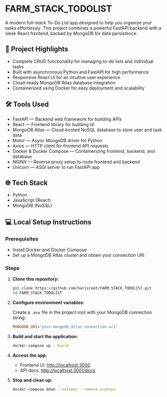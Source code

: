 # FARM_STACK_TODOLIST

A modern full-stack To-Do List app designed to help you organize your tasks effortlessly. This project combines a powerful FastAPI backend with a sleek React frontend, backed by MongoDB for data persistence.

## 🚀 Project Highlights

- Complete CRUD functionality for managing to-do lists and individual tasks  
- Built with asynchronous Python and FastAPI for high performance  
- Responsive React UI for an intuitive user experience  
- Cloud-ready MongoDB Atlas database integration  
- Containerized using Docker for easy deployment and scalability  

## 🛠️ Tools Used

- FastAPI — Backend web framework for building APIs  
- React — Frontend library for building UI  
- MongoDB Atlas — Cloud-hosted NoSQL database to store user and task data  
- Motor — Async MongoDB driver for Python  
- Axios — HTTP client for frontend API requests  
- Docker & Docker Compose — Containerizing frontend, backend, and database  
- NGINX — Reverse proxy setup to route frontend and backend  
- Uvicorn — ASGI server to run FastAPI app  

## 🌐 Tech Stack

- Python  
- JavaScript (React)  
- MongoDB (NoSQL)  

## 💻 Local Setup Instructions

### Prerequisites

- Install Docker and Docker Compose  
- Set up a MongoDB Atlas cluster and obtain your connection URI  

### Steps

1. **Clone this repository:**

    ```bash
    git clone https://github.com/harisreet/FARM_STACK_TODOLIST.git
    cd FARM_STACK_TODOLIST
    ```

2. **Configure environment variables:**

    Create a `.env` file in the project root with your MongoDB connection string:

    ```ini
    MONGODB_URI="your-mongodb-atlas-connection-uri"
    ```

3. **Build and start the application:**

    ```bash
    docker-compose up --build
    ```

4. **Access the app:**

    - Frontend UI: [http://localhost:3000](http://localhost:3000)  
    - API docs: [http://localhost:3001/docs](http://localhost:3001/docs)  

5. **Stop and clean up:**

    ```bash
    docker-compose down --volumes --remove-orphans
    ```
